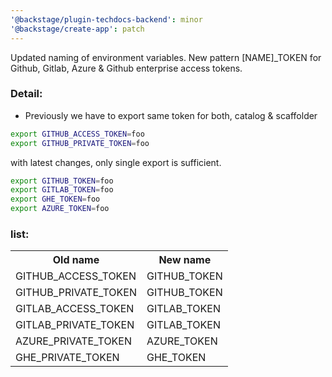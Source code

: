 ```yaml
---
'@backstage/plugin-techdocs-backend': minor
'@backstage/create-app': patch
---
```


Updated naming of environment variables. New pattern [NAME]\_TOKEN for Github, Gitlab, Azure & Github enterprise access tokens.

### Detail:

- Previously we have to export same token for both, catalog & scaffolder

```bash
export GITHUB_ACCESS_TOKEN=foo
export GITHUB_PRIVATE_TOKEN=foo
```

with latest changes, only single export is sufficient.

```bash
export GITHUB_TOKEN=foo
export GITLAB_TOKEN=foo
export GHE_TOKEN=foo
export AZURE_TOKEN=foo
```

### list:

<table>
  <tr>
    <th>Old name</th>
    <th>New name</th>
  </tr>
  <tr>
    <td>GITHUB_ACCESS_TOKEN</td>
    <td>GITHUB_TOKEN</td>
  </tr>
  <tr>
    <td>GITHUB_PRIVATE_TOKEN</td>
    <td>GITHUB_TOKEN</td>
  </tr>
  <tr>
    <td>GITLAB_ACCESS_TOKEN</td>
    <td>GITLAB_TOKEN</td>
  </tr>
  <tr>
    <td>GITLAB_PRIVATE_TOKEN</td>
    <td>GITLAB_TOKEN</td>
  </tr>
  <tr>
    <td>AZURE_PRIVATE_TOKEN</td>
    <td>AZURE_TOKEN</td>
  </tr>
  <tr>
    <td>GHE_PRIVATE_TOKEN</td>
    <td>GHE_TOKEN</td>
  </tr>
</table>
